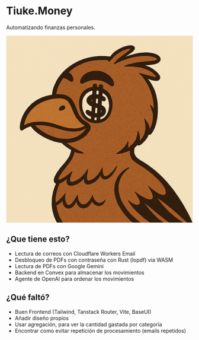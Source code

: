 # Tiuke.Money

Automatizando finanzas personales.

![./public/tiuke.png](./public/tiuke.png)

## ¿Que tiene esto?

- Lectura de correos con Cloudflare Workers Email
- Desbloqueo de PDFs con contraseña con Rust (lopdf) via WASM
- Lectura de PDFs con Google Gemini
- Backend en Convex para almacenar los movimientos
- Agente de OpenAI para ordenar los movimientos

## ¿Qué faltó?

- Buen Frontend (Tailwind, Tanstack Router, Vite, BaseUI)
- Añadir diseño propios
- Usar agregación, para ver la cantidad gastada por categoría
- Encontrar como evitar repetición de procesamiento (emails repetidos)
